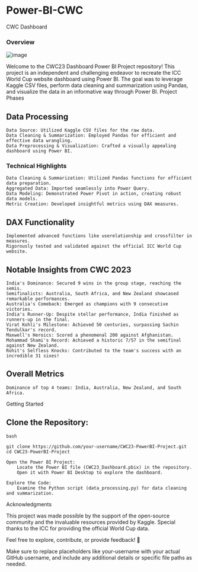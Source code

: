 # Power-BI-CWC
CWC Dashboard
### Overview
![image](https://github.com/akikl/Power-BI-CWC/assets/57595385/7346de70-66e7-4db8-9e30-02bc0c36c716)

Welcome to the CWC23 Dashboard Power BI Project repository! This project is an independent and challenging endeavor to recreate the ICC World Cup website dashboard using Power BI. The goal was to leverage Kaggle CSV files, perform data cleaning and summarization using Pandas, and visualize the data in an informative way through Power BI.
Project Phases
## Data Processing

    Data Source: Utilized Kaggle CSV files for the raw data.
    Data Cleaning & Summarization: Employed Pandas for efficient and effective data wrangling.
    Data Preprocessing & Visualization: Crafted a visually appealing dashboard using Power BI.

### Technical Highlights

    Data Cleaning & Summarization: Utilized Pandas functions for efficient data preparation.
    Aggregated Data: Imported seamlessly into Power Query.
    Data Modeling: Demonstrated Power Pivot in action, creating robust data models.
    Metric Creation: Developed insightful metrics using DAX measures.

## DAX Functionality

    Implemented advanced functions like userelationship and crossfilter in measures.
    Rigorously tested and validated against the official ICC World Cup website.

## Notable Insights from CWC 2023

    India's Dominance: Secured 9 wins in the group stage, reaching the semis.
    Semifinalists: Australia, South Africa, and New Zealand showcased remarkable performances.
    Australia's Comeback: Emerged as champions with 9 consecutive victories.
    India's Runner-Up: Despite stellar performance, India finished as runners-up in the final.
    Virat Kohli's Milestone: Achieved 50 centuries, surpassing Sachin Tendulkar's record.
    Maxwell's Heroics: Scored a phenomenal 200 against Afghanistan.
    Mohammad Shami's Record: Achieved a historic 7/57 in the semifinal against New Zealand.
    Rohit's Selfless Knocks: Contributed to the team's success with an incredible 31 sixes!

## Overall Metrics

    Dominance of top 4 teams: India, Australia, New Zealand, and South Africa.

Getting Started

## Clone the Repository:

    bash

    git clone https://github.com/your-username/CWC23-PowerBI-Project.git
    cd CWC23-PowerBI-Project

    Open the Power BI Project:
        Locate the Power BI file (CWC23_Dashboard.pbix) in the repository.
        Open it with Power BI Desktop to explore the dashboard.

    Explore the Code:
        Examine the Python script (data_processing.py) for data cleaning and summarization.

Acknowledgments

This project was made possible by the support of the open-source community and the invaluable resources provided by Kaggle. Special thanks to the ICC for providing the official World Cup data.

Feel free to explore, contribute, or provide feedback! 🏏

Make sure to replace placeholders like your-username with your actual GitHub username, and include any additional details or specific file paths as needed.
